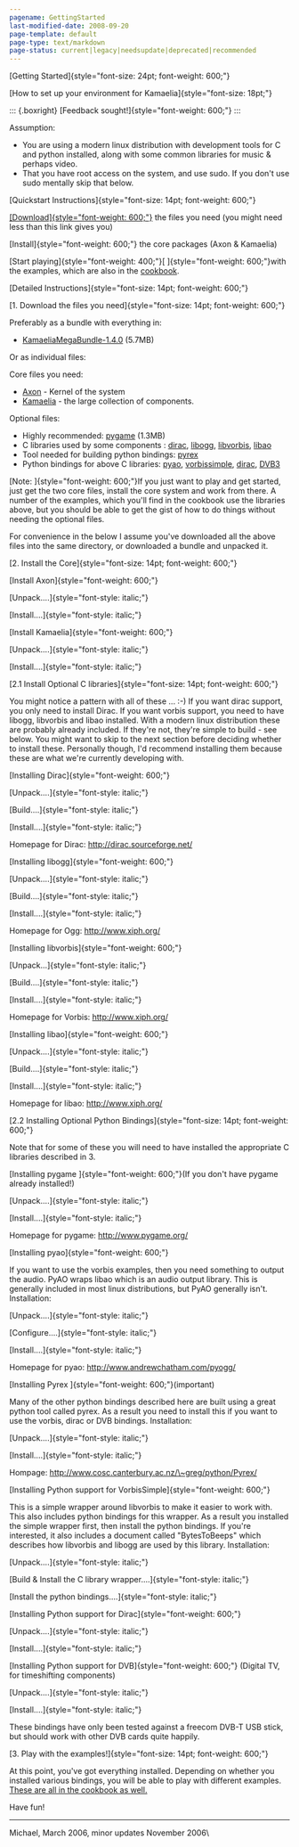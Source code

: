 ```yaml
---
pagename: GettingStarted
last-modified-date: 2008-09-20
page-template: default
page-type: text/markdown
page-status: current|legacy|needsupdate|deprecated|recommended
---
```

[Getting Started]{style="font-size: 24pt; font-weight: 600;"}

[How to set up your environment for Kamaelia]{style="font-size: 18pt;"}

::: {.boxright}
[Feedback sought!]{style="font-weight: 600;"}
:::

Assumption:

-   You are using a modern linux distribution with development tools for
    C and python installed, along with some common libraries for music &
    perhaps video.
-   That you have root access on the system, and use sudo. If you don\'t
    use sudo mentally skip that below.

[Quickstart Instructions]{style="font-size: 14pt; font-weight: 600;"}

[[Download]{style="font-weight: 600;"}](http://prdownloads.sourceforge.net/kamaelia/KamaeliaMegaBundle-1.0.1.tar.gz?download)
the files you need (you might need less than this link gives you)

[Install]{style="font-weight: 600;"} the core packages (Axon & Kamaelia)

[Start playing]{style="font-weight: 400;"}[
]{style="font-weight: 600;"}with the examples, which are also in the
[cookbook](/Cookbook.html).

[Detailed Instructions]{style="font-size: 14pt; font-weight: 600;"}

[1. Download the files you
need]{style="font-size: 14pt; font-weight: 600;"}

Preferably as a bundle with everything in:

-   [KamaeliaMegaBundle-1.4.0](http://sourceforge.net/project/showfiles.php?group_id=122494&package_id=183774&release_id=451251)
    (5.7MB)

Or as individual files:

<div>

Core files you need:

</div>

-   [Axon](http://prdownloads.sourceforge.net/kamaelia/Axon-1.1.2.tar.gz?download) -
    Kernel of the system
-   [Kamaelia](http://prdownloads.sourceforge.net/kamaelia/Kamaelia-0.3.0.tar.gz?download) -
    the large collection of components.

<div>

Optional files:

</div>

-   Highly recommended:
    [pygame](http://www.pygame.org/ftp/pygame-1.7.1release.tar.gz)
    (1.3MB)
-   C libraries used by some components :
    [dirac](http://prdownloads.sourceforge.net/dirac/dirac-0.5.4.tar.gz?download),
    [libogg](http://downloads.xiph.org/releases/ogg/libogg-1.1.3.tar.gz),
    [libvorbis](http://downloads.xiph.org/releases/vorbis/libvorbis-1.1.2.tar.gz),
    [libao](http://downloads.xiph.org/releases/ao/libao-0.8.6.tar.gz)
-   Tool needed for building python bindings:
    [pyrex](http://www.cosc.canterbury.ac.nz/greg.ewing/python/Pyrex/Pyrex-0.9.5.1a.tar.gz)
-   Python bindings for above C libraries:
    [pyao](http://www.andrewchatham.com/pyogg/download/pyao-0.82.tar.gz),
    [vorbissimple](http://prdownloads.sourceforge.net/kamaelia/vorbissimple-0.0.1.tar.gz?download),
    [dirac](http://prdownloads.sourceforge.net/kamaelia/Dirac-0.0.1.tar.gz?download),
    [DVB3](http://prdownloads.sourceforge.net/kamaelia/python-dvb3-0.0.4.tar.gz?download)

[Note: ]{style="font-weight: 600;"}If you just want to play and get
started, just get the two core files, install the core system and work
from there. A number of the examples, which you\'ll find in the cookbook
use the libraries above, but you should be able to get the gist of how
to do things without needing the optional files.

For convenience in the below I assume you\'ve downloaded all the above
files into the same directory, or downloaded a bundle and unpacked it.

[2. Install the Core]{style="font-size: 14pt; font-weight: 600;"}

[Install Axon]{style="font-weight: 600;"}

[Unpack\....]{style="font-style: italic;"}

[Install\....]{style="font-style: italic;"}

[Install Kamaelia]{style="font-weight: 600;"}

[Unpack\....]{style="font-style: italic;"}

[Install\....]{style="font-style: italic;"}

[2.1 Install Optional C
libraries]{style="font-size: 14pt; font-weight: 600;"}

You might notice a pattern with all of these \... :-) If you want dirac
support, you only need to install Dirac. If you want vorbis support, you
need to have libogg, libvorbis and libao installed. With a modern linux
distribution these are probably already included. If they\'re not,
they\'re simple to build - see below. You might want to skip to the next
section before deciding whether to install these. Personally though,
I\'d recommend installing them because these are what we\'re currently
developing with.

[Installing Dirac]{style="font-weight: 600;"}

[Unpack\....]{style="font-style: italic;"}

[Build\....]{style="font-style: italic;"}

[Install\....]{style="font-style: italic;"}

Homepage for Dirac: http://dirac.sourceforge.net/

[Installing libogg]{style="font-weight: 600;"}

[Unpack\....]{style="font-style: italic;"}

[Build\....]{style="font-style: italic;"}

[Install\....]{style="font-style: italic;"}

Homepage for Ogg: http://www.xiph.org/

[Installing libvorbis]{style="font-weight: 600;"}

[Unpack\...]{style="font-style: italic;"}

[Build\....]{style="font-style: italic;"}

[Install\....]{style="font-style: italic;"}

Homepage for Vorbis: http://www.xiph.org/

[Installing libao]{style="font-weight: 600;"}

[Unpack\....]{style="font-style: italic;"}

[Build\....]{style="font-style: italic;"}

[Install\....]{style="font-style: italic;"}

Homepage for libao: http://www.xiph.org/

[2.2 Installing Optional Python
Bindings]{style="font-size: 14pt; font-weight: 600;"}

Note that for some of these you will need to have installed the
appropriate C libraries described in 3.

[Installing pygame ]{style="font-weight: 600;"}(If you don\'t have
pygame already installed!)

[Unpack\....]{style="font-style: italic;"}

[Install\....]{style="font-style: italic;"}

Homepage for pygame: http://www.pygame.org/

[Installing pyao]{style="font-weight: 600;"}

If you want to use the vorbis examples, then you need something to
output the audio. PyAO wraps libao which is an audio output library.
This is generally included in most linux distributions, but PyAO
generally isn\'t. Installation:

[Unpack\....]{style="font-style: italic;"}

[Configure\....]{style="font-style: italic;"}

[Install\....]{style="font-style: italic;"}

Homepage for pyao: http://www.andrewchatham.com/pyogg/

[Installing Pyrex ]{style="font-weight: 600;"}(important)

Many of the other python bindings described here are built using a great
python tool called pyrex. As a result you need to install this if you
want to use the vorbis, dirac or DVB bindings. Installation:

[Unpack\....]{style="font-style: italic;"}

[Install\....]{style="font-style: italic;"}

Hompage: http://www.cosc.canterbury.ac.nz/\~greg/python/Pyrex/

[Installing Python support for VorbisSimple]{style="font-weight: 600;"}

This is a simple wrapper around libvorbis to make it easier to work
with. This also includes python bindings for this wrapper. As a result
you installed the simple wrapper first, then install the python
bindings. If you\'re interested, it also includes a document called
\"BytesToBeeps\" which describes how libvorbis and libogg are used by
this library. Installation:

[Unpack\....]{style="font-style: italic;"}

[Build & Install the C library
wrapper\....]{style="font-style: italic;"}

[Install the python bindings\....]{style="font-style: italic;"}

[Installing Python support for Dirac]{style="font-weight: 600;"}

[Unpack\....]{style="font-style: italic;"}

[Install\....]{style="font-style: italic;"}

[Installing Python support for DVB]{style="font-weight: 600;"} (Digital
TV, for timeshifting components)

[Unpack\....]{style="font-style: italic;"}

[Install\....]{style="font-style: italic;"}

These bindings have only been tested against a freecom DVB-T USB stick,
but should work with other DVB cards quite happily.

[3. Play with the examples!]{style="font-size: 14pt; font-weight: 600;"}

At this point, you\'ve got everything installed. Depending on whether
you installed various bindings, you will be able to play with different
examples. [These are all in the cookbook as well.](/Cookbook.html)

Have fun!

------------------------------------------------------------------------

Michael, March 2006, minor updates November 2006\
